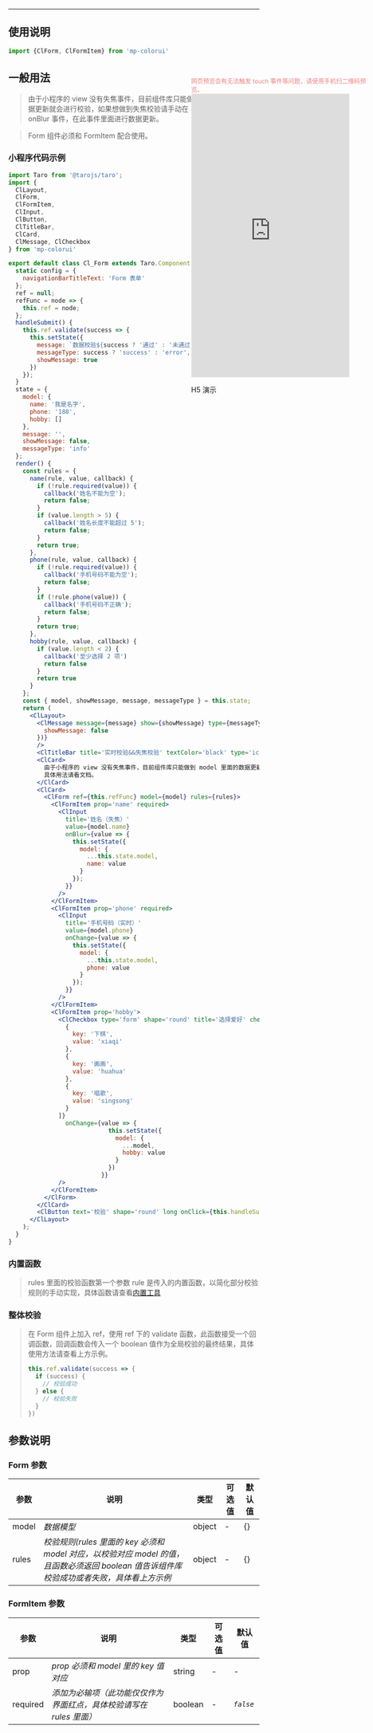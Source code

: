 ****

## 使用说明

```jsx
import {ClForm, ClFormItem} from 'mp-colorui'
```

## 一般用法

> 由于小程序的 view 没有失焦事件，目前组件库只能做到 model 里面的数据更新就会进行校验，如果想做到失焦校验请手动在 Input 组件下绑定 onBlur 事件，在此事件里面进行数据更新。

> Form 组件必须和 FormItem 配合使用。

### 小程序代码示例

```jsx
import Taro from '@tarojs/taro';
import {
  ClLayout,
  ClForm,
  ClFormItem,
  ClInput,
  ClButton,
  ClTitleBar,
  ClCard,
  ClMessage, ClCheckbox
} from 'mp-colorui'

export default class Cl_Form extends Taro.Component {
  static config = {
    navigationBarTitleText: 'Form 表单'
  };
  ref = null;
  refFunc = node => {
    this.ref = node;
  };
  handleSubmit() {
    this.ref.validate(success => {
      this.setState({
        message: `数据校验${success ? '通过' : '未通过' }`,
        messageType: success ? 'success' : 'error',
        showMessage: true
      })
    });
  }
  state = {
    model: {
      name: '我是名字',
      phone: '188',
      hobby: []
    },
    message: '',
    showMessage: false,
    messageType: 'info'
  };
  render() {
    const rules = {
      name(rule, value, callback) {
        if (!rule.required(value)) {
          callback('姓名不能为空');
          return false;
        }
        if (value.length > 5) {
          callback('姓名长度不能超过 5');
          return false;
        }
        return true;
      },
      phone(rule, value, callback) {
        if (!rule.required(value)) {
          callback('手机号码不能为空');
          return false;
        }
        if (!rule.phone(value)) {
          callback('手机号码不正确');
          return false;
        }
        return true;
      },
      hobby(rule, value, callback) {
        if (value.length < 2) {
          callback('至少选择 2 项')
          return false
        }
        return true
      }
    };
    const { model, showMessage, message, messageType } = this.state;
    return (
      <ClLayout>
        <ClMessage message={message} show={showMessage} type={messageType} onClose={this.setState({
          showMessage: false
        })}
        />
        <ClTitleBar title='实时校验&&失焦校验' textColor='black' type='icon' />
        <ClCard>
          由于小程序的 view 没有失焦事件，目前组件库只能做到 model 里面的数据更新就会进行校验，如果想做到失焦校验请手动在 Input 组件下绑定 onBlur 事件，在此事件里面进行数据更新。
          具体用法请看文档。
        </ClCard>
        <ClCard>
          <ClForm ref={this.refFunc} model={model} rules={rules}>
            <ClFormItem prop='name' required>
              <ClInput
                title='姓名（失焦）'
                value={model.name}
                onBlur={value => {
                  this.setState({
                    model: {
                      ...this.state.model,
                      name: value
                    }
                  });
                }}
              />
            </ClFormItem>
            <ClFormItem prop='phone' required>
              <ClInput
                title='手机号码（实时）'
                value={model.phone}
                onChange={value => {
                  this.setState({
                    model: {
                      ...this.state.model,
                      phone: value
                    }
                  });
                }}
              />
            </ClFormItem>
            <ClFormItem prop='hobby'>
              <ClCheckbox type='form' shape='round' title='选择爱好' checkboxGroup={[
                {
                  key: '下棋',
                  value: 'xiaqi'
                },
                {
                  key: '画画',
                  value: 'huahua'
                },
                {
                  key: '唱歌',
                  value: 'singsong'
                }
              ]}
                onChange={value => {
                            this.setState({
                              model: {
                                ...model,
                                hobby: value
                              }
                            })
                          }}
              />
            </ClFormItem>
          </ClForm>
        </ClCard>
        <ClButton text='校验' shape='round' long onClick={this.handleSubmit.bind(this)} />
      </ClLayout>
    );
  }
}

```

### 内置函数

> rules 里面的校验函数第一个参数 rule 是传入的内置函数，以简化部分校验规则的手动实现，具体函数请查看[内置工具](util/rule)



### 整体校验

> 在 Form 组件上加入 ref，使用 ref 下的 validate 函数，此函数接受一个回调函数，回调函数会传入一个 boolean 值作为全局校验的最终结果，具体使用方法请查看上方示例。
>
> ```jsx
> this.ref.validate(success => {
>   if (success) {
>     // 校验成功
>   } else {
>     // 校验失败
>   }
> })
> ```
>
> 

## 参数说明

### Form 参数

| 参数  | 说明                                                                                                                                      | 类型   | 可选值 | 默认值 |
| ----- | ----------------------------------------------------------------------------------------------------------------------------------------- | ------ | ------ | ------ |
| model | *数据模型*                                                                                                                                | object | -      | {}     |
| rules | *校验规则(rules 里面的 key 必须和 model 对应，以校验对应 model 的值，且函数必须返回 boolean 值告诉组件库校验成功或者失败，具体看上方示例* | object | -      | {}     |

### FormItem 参数

| 参数     | 说明                                                                | 类型    | 可选值 | 默认值    |
| -------- | ------------------------------------------------------------------- | ------- | ------ | --------- |
| prop     | *prop 必须和 model 里的 key 值对应*                                 | string  | -      | -         |
| required | *添加为必输项（此功能仅仅作为界面红点，具体校验请写在 rules 里面）* | boolean | -      | *`false`* |



<div style="position: fixed; right:10px; top: 5%">
<div style="width: 355px; display: flex; flex-wrap: wrap; justify-content: center; align-items: center; font-size: 12px; color: lightcoral">网页预览会有无法触发 touch 事件等问题，请使用手机扫二维码预览。</div>
<iframe style="border: 1px solid antiquewhite" src="https://yinliangdream.github.io/mp-colorui-h5-demo/#/pages/components/form/index" height="568" width="316"></iframe>
<div>
		<p>H5 演示</p>
		<div id='qrcode'></div>
	</div>
</div>

<script>
	new Vue({
		el: '#main',
		mounted() {
			setTimeout(() => {
				const id = document.getElementById("qrcode");
				new QRCode(id, {
					text: "https://yinliangdream.github.io/mp-colorui-h5-demo/#/pages/components/form/index",
					width: 128,
					height: 128,
					colorDark : "#000000",
					colorLight : "#ffffff",
					correctLevel : QRCode.CorrectLevel.H
				});
			});
		}
	})
</script>
